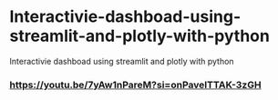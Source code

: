 # Interactivie-dashboad-using-streamlit-and-plotly-with-python
Interactivie dashboad using streamlit and plotly with python

### https://youtu.be/7yAw1nPareM?si=onPaveITTAK-3zGH
